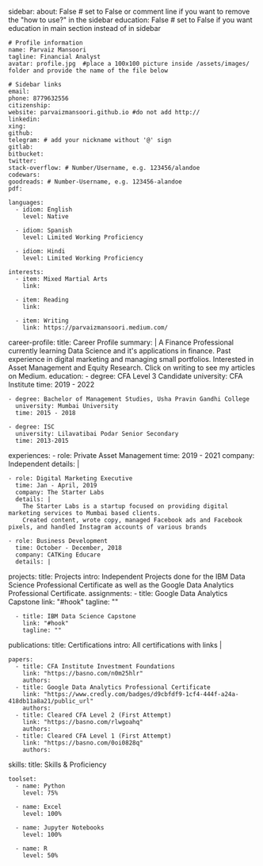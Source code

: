 sidebar:
    about: False # set to False or comment line if you want to remove the "how to use?" in the sidebar
    education: False # set to False if you want education in main section instead of in sidebar

    # Profile information
    name: Parvaiz Mansoori
    tagline: Financial Analyst
    avatar: profile.jpg  #place a 100x100 picture inside /assets/images/ folder and provide the name of the file below

    # Sidebar links
    email: 
    phone: 8779632556
    citizenship:
    website: parvaizmansoori.github.io #do not add http://
    linkedin: 
    xing: 
    github: 
    telegram: # add your nickname without '@' sign
    gitlab:
    bitbucket:
    twitter: 
    stack-overflow: # Number/Username, e.g. 123456/alandoe
    codewars:
    goodreads: # Number-Username, e.g. 123456-alandoe
    pdf: 

    languages:
      - idiom: English
        level: Native

      - idiom: Spanish
        level: Limited Working Proficiency      
        
      - idiom: Hindi
        level: Limited Working Proficiency

    interests:
      - item: Mixed Martial Arts
        link:

      - item: Reading
        link:
     
      - item: Writing
        link: https://parvaizmansoori.medium.com/

career-profile:
    title: Career Profile 
    summary: |
      A Finance Professional currently learning Data Science and it's applications in finance. Past experience in digital marketing and managing small portfolios. Interested in Asset Management and Equity Research. Click on writing to see my articles on Medium.
education:
    - degree: CFA Level 3 Candidate
      university: CFA Institute
      time: 2019 - 2022

    - degree: Bachelor of Management Studies, Usha Pravin Gandhi College
      university: Mumbai University
      time: 2015 - 2018 

    - degree: ISC 
      university: Lilavatibai Podar Senior Secondary
      time: 2013-2015
experiences:
    - role: Private Asset Management
      time: 2019 - 2021
      company: Independent
      details: |
        
    - role: Digital Marketing Executive
      time: Jan - April, 2019 
      company: The Starter Labs
      details: |
        The Starter Labs is a startup focused on providing digital marketing services to Mumbai based clients. 
        Created content, wrote copy, managed Facebook ads and Facebook pixels, and handled Instagram accounts of various brands

    - role: Business Development 
      time: October - December, 2018  
      company: CATKing Educare 
      details: |
projects:
    title: Projects
    intro: Independent Projects done for the IBM Data Science Professional Certificate as well as the Google Data Analytics Professional Certificate.
    assignments:
      - title: Google Data Analytics Capstone 
        link: "#hook"
        tagline: ""      
      
      - title: IBM Data Science Capstone 
        link: "#hook"
        tagline: ""    

publications:
    title: Certifications
    intro: All certifications with links |

    papers:
      - title: CFA Institute Investment Foundations
        link: "https://basno.com/n0m25hlr"
        authors: 
      - title: Google Data Analytics Professional Certificate
        link: "https://www.credly.com/badges/d9cbfdf9-1cf4-444f-a24a-418db11a8a21/public_url"
        authors: 
      - title: Cleared CFA Level 2 (First Attempt)
        link: "https://basno.com/rlwgoahq"
        authors: 
      - title: Cleared CFA Level 1 (First Attempt)
        link: "https://basno.com/0oi0828q"
        authors: 

skills:
    title: Skills &amp; Proficiency

    toolset:
      - name: Python
        level: 75%
        
      - name: Excel 
        level: 100%
        
      - name: Jupyter Notebooks
        level: 100%

      - name: R
        level: 50%
